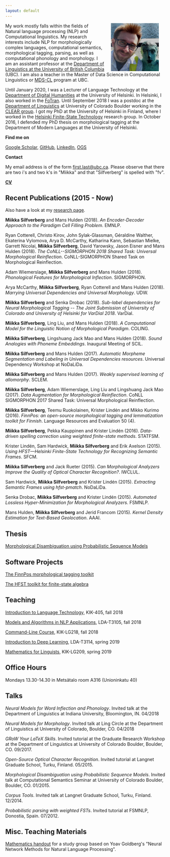 ```yaml
---
layout: default
---
```


<img src="assets/me.jpg" alt="Photo" hspace="20" width="30%" align="right"/> My work mostly falls within the fields of Natural language processing (NLP) and Computational linguistics. My research interests include NLP for morphologically complex languages, computational semantics, morphological tagging, parsing, as well as computational phonology and morphology. I am an assistant professor at the [Department of Linguistics at the University of British Columbia](https://linguistics.ubc.ca/) (UBC). I am also a teacher in the Master of Data Science in Computational Linguistics or [MDS-CL](https://masterdatascience.ubc.ca/programs/computational-linguistics) program at UBC. 

Until January 2020, I was a Lecturer of Language Technology at the [Department of Digital Humanities](https://blogs.helsinki.fi/language-technology/) at the University of Helsinki. In Helsinki, I also worked in the [FoTran](https://blogs.helsinki.fi/found-in-translation/). Until September 2018 I was a postdoc at the [Department of Linguistics](https://www.colorado.edu/linguistics/) at University of Colorado Boulder working in the [CLEAR group](https://www.colorado.edu/lab/clear/). I got my PhD at the University of Helsinki in Finland, where I worked in the [Helsinki Finite-State Technology](http://hfst.github.io/) research group. In October 2016, I defended my PhD thesis on morphological tagging at the Department of Modern Languages at the University of Helsinki. 

**Find me on**

[Google Scholar](https://scholar.google.com/citations?user=0ey1PKYAAAAJ&hl=en), [GitHub](https://github.com/mpsilfve), [LinkedIn](https://fi.linkedin.com/in/miikka-silfverberg-78146019), [OGS](https://online-go.com/player/131477/)

**Contact**

My email address is of the form first.last@ubc.ca. Please
observe that there are two i's and two k's in "Miikka" and that
"Silfverberg" is spelled with "fv".

[**CV**](https://www.overleaf.com/read/mmqcvwqpvtqw)

## Recent Publications (2015 - Now)

Also have a look at my [research page](research.html).

**Miikka Silfverberg** and Mans Hulden (2018). _An Encoder-Decoder Approach to the Paradigm Cell Filling Problem_. EMNLP.

Ryan Cotterell, Christo Kirov, John Sylak-Glassman, Géraldine Walther, Ekaterina Vylomova, Arya D. McCarthy, Katharina Kann, Sebastian Mielke, Garrett Nicolai, **Miikka Silfverberg**, David Yarowsky, Jason Eisner and Mans Hulden (2018). _The CoNLL--SIGMORPHON 2018 Shared Task: Universal Morphological Reinflection_. CoNLL-SIGMORPHON Shared Task on Morphological Reinflection.

Adam Wiemerslage, **Miikka Silfverberg** and Mans Hulden (2018). _Phonological Features for Morphological Inflection_. SIGMORPHON.

Arya McCarthy, **Miikka Silfverberg**, Ryan Cotterell and Mans Hulden (2018). _Marrying Universal Dependencies and Universal Morphology_. UDW.
 
**Miikka Silfverberg** and Senka Drobac (2018). _Sub-label dependencies for Neural Morphological Tagging -- The Joint Submission of University of Colorado and University of Helsinki for VarDial 2018_. VarDial.

**Miikka Silfverberg**, Ling Liu, and Mans Hulden (2018). _A Computational Model for the Linguistic Notion of Morphological Paradigm_. COLING.

**Miikka Silfverberg**, Lingshuang Jack Mao and Mans Hulden (2018). _Sound Analogies with Phoneme Embeddings_. Inaugural Meeting of SCIL.

**Miikka Silfverberg** and Mans Hulden (2017). _Automatic Morpheme Segmentation and Labeling in Universal Dependencies resources_. Universal Dependency Workshop at NoDaLiDa.

**Miikka Silfverberg** and Mans Hulden (2017). _Weakly supervised learning of allomorphy_. SCLEM.

**Miikka Silfverberg**, Adam Wiemerslage, Ling Liu and Lingshuang Jack Mao (2017). _Data Augmentation for Morphological Reinflection_. CoNLL SIGMORPHON 2017 Shared Task: Universal Morphological Reinflection.

**Miikka Silfverberg**, Teemu Ruokolainen, Krister Lindén and Mikko Kurimo (2016). _FinnPos: an open-source morphological tagging and lemmatization toolkit for Finnish_. Language Resources and Evaluation 50 (4).

**Miikka Silfverberg**, Pekka Kauppinen and Krister Lindén (2016). _Data-driven spelling correction using weighted finite-state methods_. STATFSM.

Krister Lindén, Sam Hardwick, **Miikka Silfverberg** and Erik Axelson (2015). _Using HFST—Helsinki Finite-State Technology for Recognizing Semantic Frames_. SFCM.

**Miikka Silfverberg** and Jack Rueter (2015). _Can Morphological Analyzers Improve the Quality of Optical Character Recognition?_. IWCLUL.

Sam Hardwick, **Miikka Silfverberg** and Krister Lindén (2015). _Extracting Semantic Frames using hfst-pmatch_. NoDaLiDa.

Senka Drobac, **Miikka Silfverberg** and Krister Lindén (2015). _Automated Lossless Hyper-Minimization for Morphological Analyzers_. FSMNLP.

Mans Hulden, **Miikka Silfverberg** and Jerid Francom (2015). _Kernel Density Estimation for Text-Based Geolocation_. AAAI.

## Thesis 

[Morphological Disambiguation using
Probabilistic Sequence Models](https://helda.helsinki.fi/bitstream/handle/10138/167029/morpholo.pdf?sequence=1)

## Software Projects

[The FinnPos morphological tagging toolkit](https://github.com/mpsilfve/finnpos)

[The HFST toolkit for finite-state algebra](http://hfst.github.io/)

## Teaching

[Introduction to Language Technology](https://courses.helsinki.fi/en/kik-405/124787882), KIK-405, fall 2018

[Models and Algorithms in NLP Applications](https://courses.helsinki.fi/en/LDA-T3105/124901235), LDA-T3105, fall 2018

[Command-Line Course](https://courses.helsinki.fi/en/kik-lg218/126710126), KIK-LG218, fall 2018

[Introduction to Deep Learning](https://courses.helsinki.fi/en/lda-t3114/127353310), LDA-T3114, spring 2019

[Mathematics for Linguists](https://courses.helsinki.fi/en/kik-lg209/125773335), KIK-LG209, spring 2019

## Office Hours

Mondays 13.30-14.30 in Metsätalo room A316 (Unioninkatu 40)

## Talks

_Neural Models for Word Inflection and Phonology_. Invited talk at the
Department of Linguistics at Indiana University, Bloomington,
IN. 04/2018

_Neural Models for Morphology_. Invited talk at Ling Circle at the
Department of Linguistics at University of Colorado, Boulder,
CO. 04/2018

_GRoW Your LaTeX Skills_. Invited tutorial at the Graduate Research
Workshop at the Department of Linguistics at University of Colorado
Boulder, Boulder, CO. 09/2017.

_Open-Source Optical Character Recognition_. Invited tutorial at
Langnet Graduate School, Turku, Finland. 05/2015.

_Morphological Disambiguation using Probabilistic Sequence
Models_. Invited talk at Computational Semantics Seminar at University
of Colorado Boulder, Boulder, CO. 01/2015.

_Corpus Tools_. Invited talk at Langnet Graduate School, Turku,
Finland. 12/2014.

_Probabilistic parsing with weighted FSTs_. Invited tutorial at
FSMNLP, Donostia, Spain. 07/2012.


## Misc. Teaching Materials

[Mathematics handout](https://www.overleaf.com/read/vptxdcbwqnjz) for a study group based on Yoav Goldberg's "Neural Network Methods for Natural Language Processing".